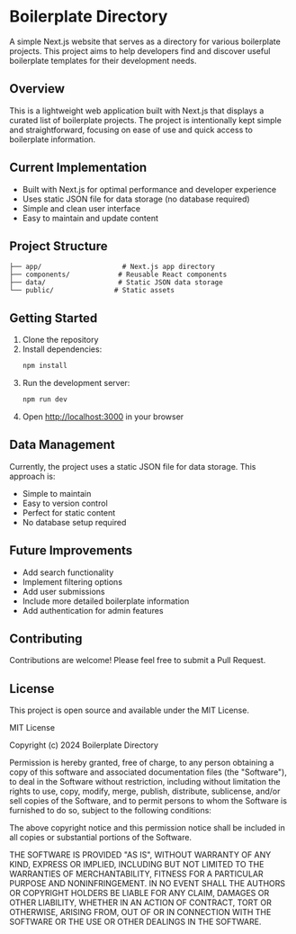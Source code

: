 # Boilerplate Directory

A simple Next.js website that serves as a directory for various boilerplate projects. This project aims to help developers find and discover useful boilerplate templates for their development needs.

## Overview

This is a lightweight web application built with Next.js that displays a curated list of boilerplate projects. The project is intentionally kept simple and straightforward, focusing on ease of use and quick access to boilerplate information.

## Current Implementation

- Built with Next.js for optimal performance and developer experience
- Uses static JSON file for data storage (no database required)
- Simple and clean user interface
- Easy to maintain and update content

## Project Structure

```
├── app/                    # Next.js app directory
├── components/            # Reusable React components
├── data/                  # Static JSON data storage
└── public/               # Static assets
```

## Getting Started

1. Clone the repository
2. Install dependencies:
   ```bash
   npm install
   ```
3. Run the development server:
   ```bash
   npm run dev
   ```
4. Open [http://localhost:3000](http://localhost:3000) in your browser

## Data Management

Currently, the project uses a static JSON file for data storage. This approach is:
- Simple to maintain
- Easy to version control
- Perfect for static content
- No database setup required

## Future Improvements

- Add search functionality
- Implement filtering options
- Add user submissions
- Include more detailed boilerplate information
- Add authentication for admin features

## Contributing

Contributions are welcome! Please feel free to submit a Pull Request.

## License

This project is open source and available under the MIT License.

MIT License

Copyright (c) 2024 Boilerplate Directory

Permission is hereby granted, free of charge, to any person obtaining a copy
of this software and associated documentation files (the "Software"), to deal
in the Software without restriction, including without limitation the rights
to use, copy, modify, merge, publish, distribute, sublicense, and/or sell
copies of the Software, and to permit persons to whom the Software is
furnished to do so, subject to the following conditions:

The above copyright notice and this permission notice shall be included in all
copies or substantial portions of the Software.

THE SOFTWARE IS PROVIDED "AS IS", WITHOUT WARRANTY OF ANY KIND, EXPRESS OR
IMPLIED, INCLUDING BUT NOT LIMITED TO THE WARRANTIES OF MERCHANTABILITY,
FITNESS FOR A PARTICULAR PURPOSE AND NONINFRINGEMENT. IN NO EVENT SHALL THE
AUTHORS OR COPYRIGHT HOLDERS BE LIABLE FOR ANY CLAIM, DAMAGES OR OTHER
LIABILITY, WHETHER IN AN ACTION OF CONTRACT, TORT OR OTHERWISE, ARISING FROM,
OUT OF OR IN CONNECTION WITH THE SOFTWARE OR THE USE OR OTHER DEALINGS IN THE
SOFTWARE. 
